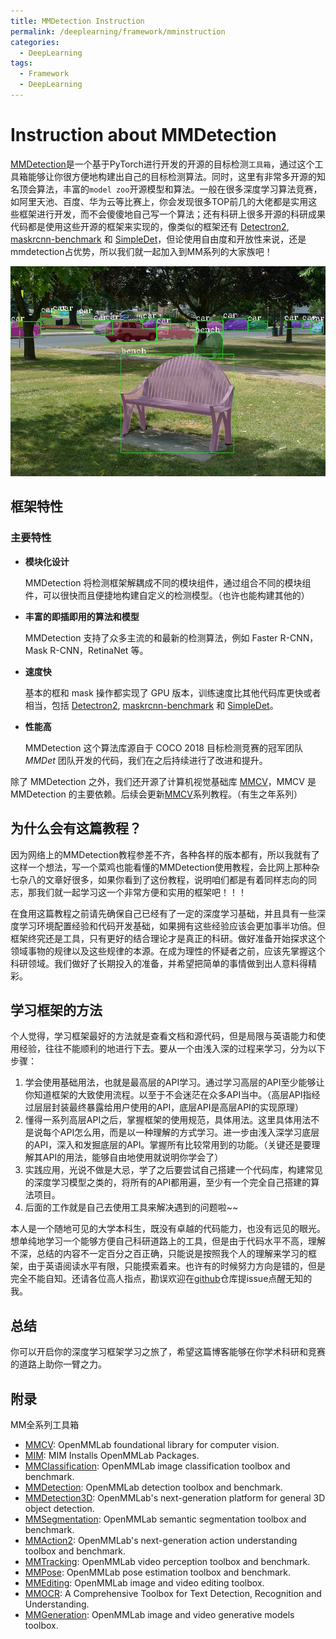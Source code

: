 ```yaml
---
title: MMDetection Instruction
permalink: /deeplearning/framework/mminstruction
categories:
  - DeepLearning
tags: 
  - Framework
  - DeepLearning
---
```


# Instruction about MMDetection

[MMDetection](https://github.com/open-mmlab/mmdetection)是一个基于PyTorch进行开发的开源的目标检测`工具箱`，通过这个工具箱能够让你很方便地构建出自己的目标检测算法。同时，这里有非常多开源的知名顶会算法，丰富的`model zoo`开源模型和算法。一般在很多深度学习算法竞赛，如阿里天池、百度、华为云等比赛上，你会发现很多TOP前几的大佬都是实用这些框架进行开发，而不会傻傻地自己写一个算法；还有科研上很多开源的科研成果代码都是使用这些开源的框架来实现的，像类似的框架还有 [Detectron2](https://github.com/facebookresearch/detectron2), [maskrcnn-benchmark](https://github.com/facebookresearch/maskrcnn-benchmark) 和 [SimpleDet](https://github.com/TuSimple/simpledet)，但论使用自由度和开放性来说，还是mmdetection占优势，所以我们就一起加入到MM系列的大家族吧！

![demo image](src/01.Instruction/coco_test_12510.jpg)

## 框架特性

### 主要特性

- **模块化设计**

  MMDetection 将检测框架解耦成不同的模块组件，通过组合不同的模块组件，可以很快而且便捷地构建自定义的检测模型。（也许也能构建其他的）

- **丰富的即插即用的算法和模型**

  MMDetection 支持了众多主流的和最新的检测算法，例如 Faster R-CNN，Mask R-CNN，RetinaNet 等。

- **速度快**

  基本的框和 mask 操作都实现了 GPU 版本，训练速度比其他代码库更快或者相当，包括 [Detectron2](https://github.com/facebookresearch/detectron2), [maskrcnn-benchmark](https://github.com/facebookresearch/maskrcnn-benchmark) 和 [SimpleDet](https://github.com/TuSimple/simpledet)。

- **性能高**

  MMDetection 这个算法库源自于 COCO 2018 目标检测竞赛的冠军团队 *MMDet* 团队开发的代码，我们在之后持续进行了改进和提升。

除了 MMDetection 之外，我们还开源了计算机视觉基础库 [MMCV](https://github.com/open-mmlab/mmcv)，MMCV 是 MMDetection 的主要依赖。后续会更新[MMCV](https://github.com/open-mmlab/mmcv)系列教程。（有生之年系列）

## 为什么会有这篇教程？

因为网络上的MMDetection教程参差不齐，各种各样的版本都有，所以我就有了这样一个想法，写一个菜鸡也能看懂的MMDetection使用教程，会比网上那种杂七杂八的文章好很多，如果你看到了这份教程，说明咱们都是有着同样志向的同志，那我们就一起学习这一个非常方便和实用的框架吧！！！

在食用这篇教程之前请先确保自己已经有了一定的深度学习基础，并且具有一些深度学习环境配置经验和代码开发基础，如果拥有这些经验应该会更加事半功倍。但框架终究还是工具，只有更好的结合理论才是真正的科研。做好准备开始探求这个领域事物的规律以及这些规律的本源。在成为理性的怀疑者之前，应该先掌握这个科研领域。我们做好了长期投入的准备，并希望把简单的事情做到出人意料得精彩。

## 学习框架的方法

个人觉得，学习框架最好的方法就是查看文档和源代码，但是局限与英语能力和使用经验，往往不能顺利的地进行下去。要从一个由浅入深的过程来学习，分为以下步骤：

1. 学会使用基础用法，也就是最高层的API学习。通过学习高层的API至少能够让你知道框架的大致使用流程。以至于不会迷茫在众多API当中。（高层API指经过层层封装最终暴露给用户使用的API，底层API是高层API的实现原理）
2. 懂得一系列高层API之后，掌握框架的使用规范，具体用法。这里具体用法不是说每个API怎么用，而是以一种理解的方式学习。进一步由浅入深学习底层的API，深入和发掘底层的API。掌握所有比较常用到的功能。（关键还是要理解其API的用法，能够自由地使用就说明你学会了）
3. 实践应用，光说不做是大忌，学了之后要尝试自己搭建一个代码库，构建常见的深度学习模型之类的，将所有的API都用遍，至少有一个完全自己搭建的算法项目。
4. 后面的工作就是自己去使用工具来解决遇到的问题啦~~

本人是一个随地可见的大学本科生，既没有卓越的代码能力，也没有远见的眼光。想单纯地学习一个能够方便自己科研道路上的工具，但是由于代码水平不高，理解不深，总结的内容不一定百分之百正确，只能说是按照我个人的理解来学习的框架，由于英语阅读水平有限，只能摸索着来。也许有的时候努力方向是错的，但是完全不能自知。还请各位高人指点，勘误欢迎在[github](https://github.com/PommesPeter/MemoSummary/issues)仓库提issue点醒无知的我。

## 总结

你可以开启你的深度学习框架学习之旅了，希望这篇博客能够在你学术科研和竞赛的道路上助你一臂之力。

## 附录

MM全系列工具箱

- [MMCV](https://github.com/open-mmlab/mmcv): OpenMMLab foundational library for computer vision.
- [MIM](https://github.com/open-mmlab/mim): MIM Installs OpenMMLab Packages.
- [MMClassification](https://github.com/open-mmlab/mmclassification): OpenMMLab image classification toolbox and benchmark.
- [MMDetection](https://github.com/open-mmlab/mmdetection): OpenMMLab detection toolbox and benchmark.
- [MMDetection3D](https://github.com/open-mmlab/mmdetection3d): OpenMMLab's next-generation platform for general 3D object detection.
- [MMSegmentation](https://github.com/open-mmlab/mmsegmentation): OpenMMLab semantic segmentation toolbox and benchmark.
- [MMAction2](https://github.com/open-mmlab/mmaction2): OpenMMLab's next-generation action understanding toolbox and benchmark.
- [MMTracking](https://github.com/open-mmlab/mmtracking): OpenMMLab video perception toolbox and benchmark.
- [MMPose](https://github.com/open-mmlab/mmpose): OpenMMLab pose estimation toolbox and benchmark.
- [MMEditing](https://github.com/open-mmlab/mmediting): OpenMMLab image and video editing toolbox.
- [MMOCR](https://github.com/open-mmlab/mmocr): A Comprehensive Toolbox for Text Detection, Recognition and Understanding.
- [MMGeneration](https://github.com/open-mmlab/mmgeneration): OpenMMLab image and video generative models toolbox.



